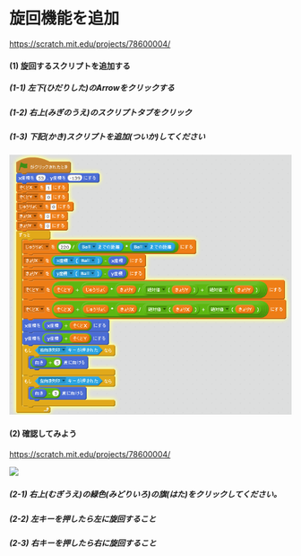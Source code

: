# 旋回機能を追加
https://scratch.mit.edu/projects/78600004/

#### (1) 旋回するスクリプトを追加する
##### (1-1) 左下(ひだりした)のArrowをクリックする
##### (1-2) 右上(みぎのうえ)のスクリプトタブをクリック
##### (1-3) 下記(かき)スクリプトを追加(ついか)してください
![](f3_004a.png)


#### (2) 確認してみよう
https://scratch.mit.edu/projects/78600004/

![](gravity_scratch_001.png)

##### (2-1) 右上(むぎうえ)の緑色(みどりいろ)の旗(はた)をクリックしてください。
##### (2-2) 左キーを押したら左に旋回すること
##### (2-3) 右キーを押したら右に旋回すること
